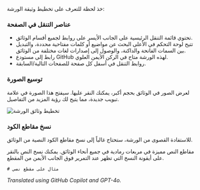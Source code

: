 خذ لحظة للتعرف على تخطيط وثيقة الورشة:

### عناصر التنقل في الصفحة

- تحتوي قائمة التنقل الرئيسية على الجانب الأيسر على روابط لجميع أقسام الوثائق.
- تتيح لوحة التحكم في الأعلى البحث عن مواضيع أو كلمات مفتاحية محددة، والتبديل بين السمات الفاتحة والداكنة، والوصول إلى إصدارات لغات مختلفة من الوثائق.
- رابط إلى مستودع GitHub لهذه الورشة متاح في الركن الأيمن العلوي.
- روابط التنقل في أسفل كل صفحة للصفحات التالية/السابقة.

### توسيع الصورة

لعرض الصور في الوثائق بحجم أكبر، يمكنك النقر عليها. سيفتح هذا الصورة في علامة تبويب جديدة، مما يتيح لك رؤية المزيد من التفاصيل.

![تخطيط وثائق الورشة](media/document-layout.png)

### نسخ مقاطع الكود

للاستفادة القصوى من الورشة، ستحتاج غالباً إلى نسخ مقاطع الكود النصية من الوثائق.

مقاطع النص مميزة في مربعات رمادية في جميع أنحاء الوثائق. يمكنك نسخ النص بالنقر على أيقونة النسخ التي تظهر عند التمرير فوق الجانب الأيمن من المقطع.

```text
# مثال على مقطع نصي
```

*Translated using GitHub Copilot and GPT-4o.*
